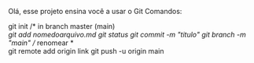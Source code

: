 Olá, esse projeto ensina você a usar o Git
Comandos:

git init /* in branch master (main) *\
git add nomedoarquivo.md
git status
git commit -m "titulo"
git branch -m "main" /* renomear *\
git remote add origin link
git push -u origin main
